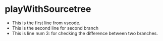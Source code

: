 # playWithSourcetree

- This is the first line from vscode.
- This is the second line for second branch
- This is line num 3: for checking the difference between two branches.
